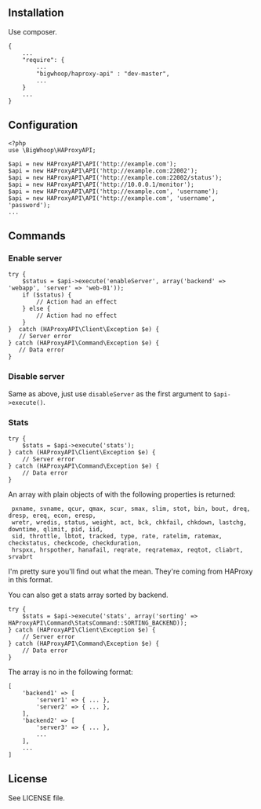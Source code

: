 ## Installation

Use composer.

    {
        ...
        "require": {
            ...
            "bigwhoop/haproxy-api" : "dev-master",
            ...
        }
        ...
    }

## Configuration
    
    <?php
    use \BigWhoop\HAProxyAPI;
    
    $api = new HAProxyAPI\API('http://example.com');
    $api = new HAProxyAPI\API('http://example.com:22002');
    $api = new HAProxyAPI\API('http://example.com:22002/status');
    $api = new HAProxyAPI\API('http://10.0.0.1/monitor');
    $api = new HAProxyAPI\API('http://example.com', 'username');
    $api = new HAProxyAPI\API('http://example.com', 'username', 'password');
    ...

## Commands

### Enable server
    
    try {
        $status = $api->execute('enableServer', array('backend' => 'webapp', 'server' => 'web-01'));
        if ($status) {
            // Action had an effect
        } else {
            // Action had no effect
        }
    }  catch (HAProxyAPI\Client\Exception $e) {
       // Server error
    } catch (HAProxyAPI\Command\Exception $e) {
       // Data error
    }


### Disable server

Same as above, just use `disableServer` as the first argument to `$api->execute()`.


### Stats

    try {
        $stats = $api->execute('stats');
    } catch (HAProxyAPI\Client\Exception $e) {
        // Server error
    } catch (HAProxyAPI\Command\Exception $e) {
        // Data error
    }

An array with plain objects of with the following properties is returned:

     pxname, svname, qcur, qmax, scur, smax, slim, stot, bin, bout, dreq, dresp, ereq, econ, eresp,
     wretr, wredis, status, weight, act, bck, chkfail, chkdown, lastchg, downtime, qlimit, pid, iid,
     sid, throttle, lbtot, tracked, type, rate, ratelim, ratemax, checkstatus, checkcode, checkduration,
     hrspxx, hrspother, hanafail, reqrate, reqratemax, reqtot, cliabrt, srvabrt

I'm pretty sure you'll find out what the mean. They're coming from HAProxy in this format.

You can also get a stats array sorted by backend.

    try {
        $stats = $api->execute('stats', array('sorting' => HAProxyAPI\Command\StatsCommand::SORTING_BACKEND));
    } catch (HAProxyAPI\Client\Exception $e) {
        // Server error
    } catch (HAProxyAPI\Command\Exception $e) {
        // Data error
    }

The array is no in the following format:

    [
        'backend1' => [
            'server1' => { ... },
            'server2' => { ... },
        ],
        'backend2' => [
            'server3' => { ... },
            ...
        ],
        ...
    ]


## License

See LICENSE file.